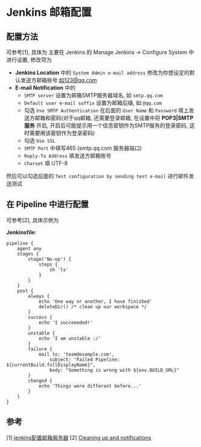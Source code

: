 # Jenkins 邮箱配置

## 配置方法

可参考[1], 具体为
主要在 Jenkins 的 Manage Jenkins -> Configure System 中进行设置, 修改项为

- **Jenkins Location** 中的 `System Admin e-mail address` 修改为你想设定的默认发送方邮箱账号:如123@qq.com
- **E-mail Notification** 中的
  - `SMTP server` 设置为邮箱SMTP服务器域名, 如 `smtp.qq.com`
  - `Default user e-mail suffix` 设置为邮箱后缀, 如 `@qq.com`
  - 勾选 `Use SMTP Authentication` 在后面的 `User Name` 和 `Password` 填上发送方邮箱和密码(对于qq邮箱, 还需要登录邮箱, 在设置中将 **POP3|SMTP服务** 开启, 开启后可能提示用一个信息密钥作为SMTP服务的登录密码, 这时需要用该密钥作为登录密码)
  - 勾选 `Use SSL`
  - `SMTP Port` 中填写465 (smtp.qq.com 服务器端口)
  - `Reply-To Address` 填发送方邮箱账号
  - `Charset` 填 UTF-8

然后可以勾选后面的 `Test configuration by sending test e-mail` 进行邮件发送测试

## 在 Pipeline 中进行配置

可参考[2], 具体示例为

**Jenkinsfile**:

``` text
pipeline {
    agent any
    stages {
        stage('No-op') {
            steps {
                sh 'ls'
            }
        }
    }
    post {
        always {
            echo 'One way or another, I have finished'
            deleteDir() /* clean up our workspace */
        }
        success {
            echo 'I succeeeded!'
        }
        unstable {
            echo 'I am unstable :/'
        }
        failure {
            mail to: 'team@example.com',
                subject: "Failed Pipeline: ${currentBuild.fullDisplayName}",
                body: "Something is wrong with ${env.BUILD_URL}"
        }
        changed {
            echo 'Things were different before...'
        }
    }
}
```

## 参考

[1] [jenkins配置邮箱服务器](http://blog.csdn.net/dingshuangyong/article/details/77530461)
[2] [Cleaning up and notifications](https://jenkins.io/doc/pipeline/tour/post/)